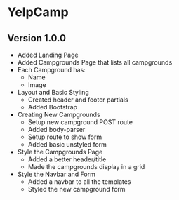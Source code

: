 # YelpCamp

## Version 1.0.0

* Added Landing Page
* Added Campgrounds Page that lists all campgrounds
* Each Campground has:
  * Name
  * Image
* Layout and Basic Styling
  * Created header and footer partials
  * Added Bootstrap
* Creating New Campgrounds
  * Setup new campground POST route
  * Added body-parser
  * Setup route to show form
  * Added basic unstyled form
* Style the Campgrounds Page
  * Added a better header/title
  * Made the campgrounds display in a grid
* Style the Navbar and Form
  * Added a navbar to all the templates
  * Styled the new campground form